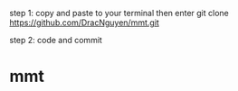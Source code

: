 step 1: copy and paste to your terminal then enter
git clone https://github.com/DracNguyen/mmt.git


step 2: code and commit
# mmt
